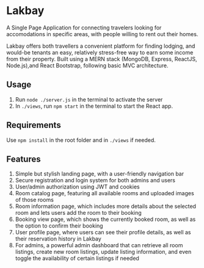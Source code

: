 # Lakbay

A Single Page Application for connecting travelers looking for accomodations in specific areas, with people willing to rent out their homes.

Lakbay offers both travellers a convenient platform for finding lodging, and would-be tenants an easy, relatively stress-free way to earn some income from their property. Built using a MERN stack (MongoDB, Express, ReactJS, Node.js),and React Bootstrap, following basic MVC architecture.

## Usage

1. Run `node ./server.js` in the terminal to activate the server
2. In `./views`, run `npm start` in the terminal to start the React app.

## Requirements

Use `npm install` in the root folder and in `./views` if needed.

## Features

1. Simple but stylish landing page, with a user-friendly navigation bar
2. Secure registration and login system for both admins and users
3. User/admin authorization using JWT and cookies
4. Room catalog page, featuring all available rooms and uploaded images of those rooms
5. Room information page, which includes more details about the selected room and lets users add the room to their booking
6. Booking view page, which shows the currently booked room, as well as the option to confirm their booking
7. User profile page, where users can see their profile details, as well as their reservation history in Lakbay
8. For admins, a powerful admin dashboard that can retrieve all room listings, create new room listings, update listing information, and even toggle the availability of certain listings if needed
